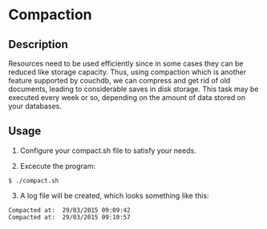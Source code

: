 Compaction
===================

## Description

Resources need to be used efficiently since in some cases they can be reduced like storage capacity. Thus, using compaction which is another feature supported by couchdb, we can compress and get rid of old documents, leading to considerable saves in disk storage. This task may be executed every week or so, depending on the amount of data stored on your databases. 

## Usage

1. Configure your compact.sh file to satisfy your needs.

2. Excecute the program:

```
$ ./compact.sh
```

3. A log file will be created, which looks something like this:

```
Compacted at:  29/03/2015 09:09:42
Compacted at:  29/03/2015 09:10:57
```
